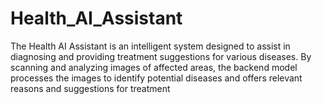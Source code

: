 # Health_AI_Assistant
The Health AI Assistant is an intelligent system designed to assist in diagnosing and providing treatment suggestions for various diseases. By scanning and analyzing images of affected areas, the backend model processes the images to identify potential diseases and offers relevant reasons and suggestions for treatment
